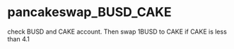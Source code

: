 # pancakeswap_BUSD_CAKE
check BUSD and CAKE account. Then swap 1BUSD to CAKE if CAKE is less than 4.1 
